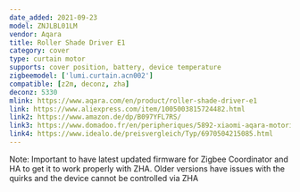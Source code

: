 ```yaml
---
date_added: 2021-09-23
model: ZNJLBL01LM
vendor: Aqara
title: Roller Shade Driver E1
category: cover
type: curtain motor
supports: cover position, battery, device temperature
zigbeemodel: ['lumi.curtain.acn002']
compatible: [z2m, deconz, zha]
deconz: 5330
mlink: https://www.aqara.com/en/product/roller-shade-driver-e1
link: https://www.aliexpress.com/item/1005003815724482.html
link2: https://www.amazon.de/dp/B097YFL7RS/
link3: https://www.domadoo.fr/en/peripheriques/5892-xiaomi-aqara-motorisation-intelligente-pour-store-enrouleur-a-chainette-zigbee-30-rsd-m01-6970504215085.html
link4: https://www.idealo.de/preisvergleich/Typ/6970504215085.html
---
```

Note: Important to have latest updated firmware for Zigbee Coordinator and HA to get it to work properly with ZHA. Older versions have issues with the quirks and the device cannot be controlled via ZHA
